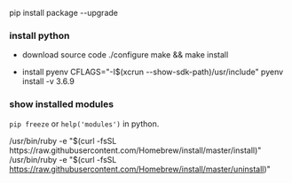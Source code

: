 pip install package --upgrade

### install python
* download source code
./configure
make && make install

* install pyenv
CFLAGS="-I$(xcrun --show-sdk-path)/usr/include" pyenv install -v 3.6.9

### show installed modules
`pip freeze`  or `help('modules')` in python.


/usr/bin/ruby -e "$(curl -fsSL https://raw.githubusercontent.com/Homebrew/install/master/install)"
/usr/bin/ruby -e "$(curl -fsSL https://raw.githubusercontent.com/Homebrew/install/master/uninstall)"
